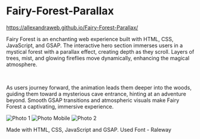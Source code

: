 # Fairy-Forest-Parallax

https://allexandraweb.github.io/Fairy-Forest-Parallax/

<p>Fairy Forest is an enchanting web experience built with HTML, CSS, JavaScript, and GSAP. The interactive hero section immerses users in a mystical forest with a parallax effect, creating depth as they scroll. Layers of trees, mist, and glowing fireflies move dynamically, enhancing the magical atmosphere.</p>
<br>
<p>As users journey forward, the animation leads them deeper into the woods, guiding them toward a mysterious cave entrance, hinting at an adventure beyond. Smooth GSAP transitions and atmospheric visuals make Fairy Forest a captivating, immersive experience.</p>

![Photo 1](https://github.com/user-attachments/assets/8595d554-afa2-4325-acbe-23d1fe8b31c8)
![Photo Mobile](https://github.com/user-attachments/assets/518ac293-4f0d-4ed4-8c0e-4e4fa1dde2e0)
![Photo 2](https://github.com/user-attachments/assets/11543758-41c6-494f-b63e-6afa67e57fff)

<p>Made with HTML, CSS, JavaScript and GSAP. Used Font - Raleway</p>